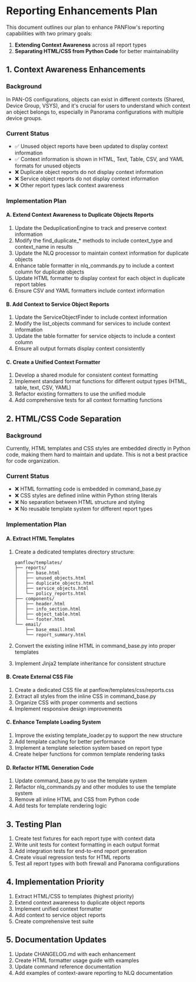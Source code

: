 # Reporting Enhancements Plan

This document outlines our plan to enhance PANFlow's reporting capabilities with two primary goals:

1. **Extending Context Awareness** across all report types
2. **Separating HTML/CSS from Python Code** for better maintainability

## 1. Context Awareness Enhancements

### Background
In PAN-OS configurations, objects can exist in different contexts (Shared, Device Group, VSYS), and it's crucial for users to understand which context an object belongs to, especially in Panorama configurations with multiple device groups.

### Current Status
- ✅ Unused object reports have been updated to display context information
- ✅ Context information is shown in HTML, Text, Table, CSV, and YAML formats for unused objects
- ❌ Duplicate object reports do not display context information
- ❌ Service object reports do not display context information
- ❌ Other report types lack context awareness

### Implementation Plan

#### A. Extend Context Awareness to Duplicate Objects Reports
1. Update the DeduplicationEngine to track and preserve context information
2. Modify the find_duplicate_* methods to include context_type and context_name in results
3. Update the NLQ processor to maintain context information for duplicate objects
4. Enhance table formatter in nlq_commands.py to include a context column for duplicate objects
5. Update HTML formatter to display context for each object in duplicate report tables
6. Ensure CSV and YAML formatters include context information

#### B. Add Context to Service Object Reports
1. Update the ServiceObjectFinder to include context information
2. Modify the list_objects command for services to include context information
3. Update the table formatter for service objects to include a context column
4. Ensure all output formats display context consistently

#### C. Create a Unified Context Formatter
1. Develop a shared module for consistent context formatting
2. Implement standard format functions for different output types (HTML, table, text, CSV, YAML)
3. Refactor existing formatters to use the unified module
4. Add comprehensive tests for all context formatting functions

## 2. HTML/CSS Code Separation

### Background
Currently, HTML templates and CSS styles are embedded directly in Python code, making them hard to maintain and update. This is not a best practice for code organization.

### Current Status
- ❌ HTML formatting code is embedded in command_base.py
- ❌ CSS styles are defined inline within Python string literals
- ❌ No separation between HTML structure and styling
- ❌ No reusable template system for different report types

### Implementation Plan

#### A. Extract HTML Templates
1. Create a dedicated templates directory structure:
   ```
   panflow/templates/
   ├── reports/
   │   ├── base.html
   │   ├── unused_objects.html
   │   ├── duplicate_objects.html
   │   ├── service_objects.html
   │   └── policy_reports.html
   ├── components/
   │   ├── header.html
   │   ├── info_section.html
   │   ├── object_table.html
   │   └── footer.html
   └── email/
       ├── base_email.html
       └── report_summary.html
   ```

2. Convert the existing inline HTML in command_base.py into proper templates
3. Implement Jinja2 template inheritance for consistent structure

#### B. Create External CSS File
1. Create a dedicated CSS file at panflow/templates/css/reports.css
2. Extract all styles from the inline CSS in command_base.py
3. Organize CSS with proper comments and sections
4. Implement responsive design improvements

#### C. Enhance Template Loading System
1. Improve the existing template_loader.py to support the new structure
2. Add template caching for better performance
3. Implement a template selection system based on report type
4. Create helper functions for common template rendering tasks

#### D. Refactor HTML Generation Code
1. Update command_base.py to use the template system
2. Refactor nlq_commands.py and other modules to use the template system
3. Remove all inline HTML and CSS from Python code
4. Add tests for template rendering logic

## 3. Testing Plan

1. Create test fixtures for each report type with context data
2. Write unit tests for context formatting in each output format
3. Add integration tests for end-to-end report generation
4. Create visual regression tests for HTML reports
5. Test all report types with both firewall and Panorama configurations

## 4. Implementation Priority

1. Extract HTML/CSS to templates (highest priority)
2. Extend context awareness to duplicate object reports
3. Implement unified context formatter
4. Add context to service object reports
5. Create comprehensive test suite

## 5. Documentation Updates

1. Update CHANGELOG.md with each enhancement
2. Create HTML formatter usage guide with examples
3. Update command reference documentation
4. Add examples of context-aware reporting to NLQ documentation